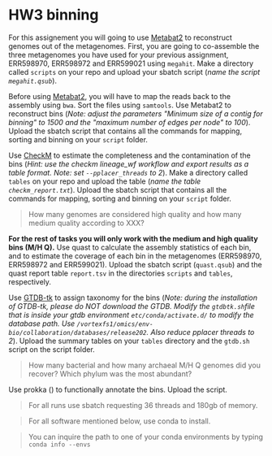 # HW3 binning


For this assignement you will going to use [Metabat2](https://peerj.com/articles/7359/) to reconstruct genomes out of the metagenomes. First, you are going to co-assemble the three metagenomes you have used for your previous assignment, ERR598970, ERR598972 and ERR599021 using `megahit`. Make a directory called `scripts` on your repo and upload your sbatch script (*name the script `megahit.qsub`*).

Before using [Metabat2](https://bitbucket.org/berkeleylab/metabat/src/master/), you will have to map the reads back to the assembly using `bwa`. Sort the files using `samtools`. Use Metabat2 to reconstruct bins (*Note: adjust the parameters "Minimum size of a contig for binning" to 1500 and the "maximum number of edges per node" to 100*). Upload the sbatch script that contains all the commands for mapping, sorting and binning on your `script` folder.

Use [CheckM](https://github.com/Ecogenomics/CheckM/wiki) to estimate the completeness and the contamination of the bins (*Hint: use the checkm lineage_wf workflow and export results as a table format. Note: set `--pplacer_threads` to 2*). Make a directory called `tables` on your repo and upload the table (*name the table `checkm_report.txt`*). Upload the sbatch script that contains all the commands for mapping, sorting and binning on your `script` folder.
> How many genomes are considered high quality and how many medium quality according to XXX?

**For the rest of tasks you will only work with the medium and high quality bins (M/H Q).**
Use quast to calculate the assembly statistics of each bin, and to estimate the coverage of each bin in the metagenomes (ERR598970, ERR598972 and ERR599021). Upload the sbatch script (`quast.qsub`) and the quast report table `report.tsv` in the directories `scripts` and `tables`, respectively.  

Use [GTDB-tk]() to assign taxonomy for the bins (*Note: during the installation of GTDB-tk, please do NOT download the GTDB. Modify the `gtdbtk.sh`file that is inside your gtdb environment `etc/conda/activate.d/` to modify the database path. Use `/vortexfs1/omics/env-bio/collaboration/databases/release202`. Also reduce pplacer threads to 2*). Upload the summary tables on your `tables` directory and the `gtdb.sh` script on the script folder.
> How many bacterial and how many archaeal M/H Q genomes did you recover? Which phylum was the most abundant?

Use prokka () to functionally annotate the bins. Upload the script.
>





> For all runs use sbatch requesting 36 threads and 180gb of memory.

> For all software mentioned below, use conda to install.

> You can inquire the path to one of your conda environments by typing `conda info --envs`


